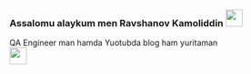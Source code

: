 ### Assalomu alaykum men Ravshanov Kamoliddin <img src="https://media.giphy.com/media/hvRJCLFzcasrR4ia7z/giphy.gif" width="30px">
QA Engineer man hamda Yuotubda blog ham yuritaman <br/>
<a href="https://youtube.com/@RavshanovKamoliddin?si=j21kGGMSNsFO_uhQ">
<img src="[https://i.pinimg.com/474x/ae/fa/70/aefa701f1a7a22d4c4ff6d63486f781e.jpg](https://imagedelivery.net/5MYSbk45M80qAwecrlKzdQ/448476c4-a937-4a9c-74fa-624881053c00/public)" width="30px">
</a>
